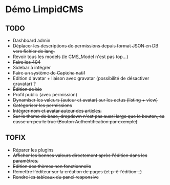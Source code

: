 # Démo LimpidCMS

## TODO
- Dashboard admin
- ~~Déplacer les descriptions de permissions depuis format JSON en DB vers fichier de lang.~~
- Revoir tous les models (le CMS_Model n'est pas top...)
- ~~Faire les 404~~
- Sidebar à intégrer
- ~~Faire un système de Captcha natif~~
- Edition d'avatar + liaison avec gravatar (possibilité de désactiver gravatar) ?
- ~~Edition de bio~~
- Profil public (avec permission)
- ~~Dynamiser les valeurs (auteur et avatar) sur les actus (listing + view)~~
- ~~Catégoriser les permissions~~
- ~~Intégrer nom et avatar auteur des articles.~~
- ~~Sur le theme de base, dropdown n'est pas aussi large que le bouton, ca casse un peu le truc (Bouton Authentification par exemple)~~

## TOFIX
- Réparer les plugins
- ~~Afficher les bonnes valeurs directement après l'édition dans les paramètres.~~
- ~~Edition des thèmes non fonctionnelle~~
- ~~Remettre l'éditeur sur la création de pages (et p-ê l'édition...)~~
- ~~Rendre les tableaux du panel responsive~~